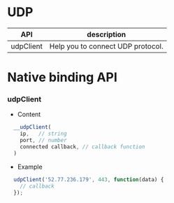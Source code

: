 # UDP


| API | description |
| --- | --- |
| udpClient | Help you to connect UDP protocol. |

# Native binding API 


### udpClient
* Content

``` js
  __udpClient(
    ip,   // string
    port, // number
    connected callback, // callback function
  )

```

* Example

``` js
  udpClient('52.77.236.179', 443, function(data) {
    // callback
  });

```